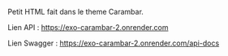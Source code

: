 Petit HTML fait dans le theme Carambar.

Lien API : https://exo-carambar-2.onrender.com

Lien Swagger : https://exo-carambar-2.onrender.com/api-docs
